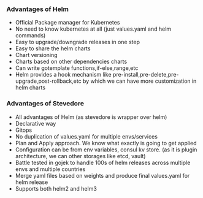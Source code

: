 ### Advantages of Helm

- Official Package manager for Kubernetes
- No need to know kubernetes at all (just values.yaml and helm commands)
- Easy to upgrade/downgrade releases in one step
- Easy to share the helm charts
- Chart versioning
- Charts based on other dependencies charts
- Can write gotemplate functions,if-else,range,etc
- Helm provides a hook mechanism like pre-install,pre-delete,pre-upgrade,post-rollback,etc by which we can have more
  customization in helm charts

### Advantages of Stevedore

- All advantages of Helm (as stevedore is wrapper over helm)
- Declarative way
- Gitops
- No duplication of values.yaml for multiple envs/services
- Plan and Apply approach. We know what exactly is going to get applied
- Configuration can be from env variables, consul kv store. (as it is plugin architecture, we can other storages like
  etcd, vault)
- Battle tested in gojek to handle 100s of helm releases across multiple envs and multiple countries
- Merge yaml files based on weights and produce final values.yaml for helm release
- Supports both helm2 and helm3
